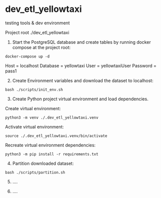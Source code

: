 # dev_etl_yellowtaxi
testing tools &amp; dev environment


Project root ./dev_etl_yellowtaxi

1. Start the PostgreSQL database and create tables by running docker compose at the project root:

```
docker-compose up -d
```

Host = localhost
Database = yellowtaxi
User = yellowtaxiUser
Password = pass1

2. Create Environment variables and download the dataset to localhost:

```
bash ./scripts/init_env.sh
```
      
3. Create Python project virtual environment and load dependencies.

Create virtual environment:

```
python3 -m venv ./.dev_etl_yellowtaxi.venv
```

Activate virtual environment:

```
source ./.dev_etl_yellowtaxi.venv/bin/activate
```

Recreate virtual environment dependencies:

```
python3 -m pip install -r requirements.txt
```

4. Partition downloaded dataset:

```
bash ./scripts/partition.sh
```
      
5. ....

6. ....
